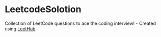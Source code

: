 # LeetcodeSolotion
Collection of LeetCode questions to ace the coding interview! - Created using [LeetHub](https://github.com/QasimWani/LeetHub)
